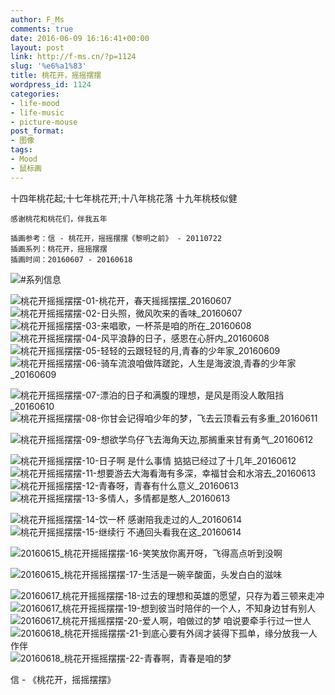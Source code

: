 ```yaml
---
author: F_Ms
comments: true
date: 2016-06-09 16:16:41+00:00
layout: post
link: http://f-ms.cn/?p=1124
slug: '%e6%a1%83'
title: 桃花开，摇摇摆摆
wordpress_id: 1124
categories:
- life-mood
- life-music
- picture-mouse
post_format:
- 图像
tags:
- Mood
- 鼠标画
---
```


十四年桃花起;十七年桃花开;十八年桃花落
    十九年桃枝似健
    
    感谢桃花和桃花们，伴我五年
    
    插画参考：信 - 桃花开，摇摇摆摆《黎明之前》 - 20110722
    插画系列：桃花开，摇摇摆摆
    插画时间：20160607 - 20160618


![#系列信息](/img/post/wp/2016/06/系列信息.png)

![桃花开摇摇摆摆-01-桃花开，春天摇摇摆摆_20160607](/img/post/wp/2016/06/桃花开摇摇摆摆-01-桃花开，春天摇摇摆摆_20160607.png) ![桃花开摇摇摆摆-02-日头照，微风吹来的香味_20160607](/img/post/wp/2016/06/桃花开摇摇摆摆-02-日头照，微风吹来的香味_20160607.png) ![桃花开摇摇摆摆-03-来唱歌，一杯茶是咱的所在_20160608](/img/post/wp/2016/06/桃花开摇摇摆摆-03-来唱歌，一杯茶是咱的所在_20160608.png) ![桃花开摇摇摆摆-04-风平浪静的日子，感恩在心肝内_20160608](/img/post/wp/2016/06/桃花开摇摇摆摆-04-风平浪静的日子，感恩在心肝内_20160608.png) ![桃花开摇摇摆摆-05-轻轻的云跟轻轻的月,青春的少年家_20160609](/img/post/wp/2016/06/桃花开摇摇摆摆-05-轻轻的云跟轻轻的月青春的少年家_20160609.png)![桃花开摇摇摆摆-06-骑车流浪咱做阵蹉跎，人生是海波浪,青春的少年家_20160609](/img/post/wp/2016/06/桃花开摇摇摆摆-06-骑车流浪咱做阵蹉跎，人生是海波浪青春的少年家_20160609.png)

![桃花开摇摇摆摆-07-漂泊的日子和满腹的理想，是风是雨没人敢阻挡_20160610](/img/post/wp/2016/06/桃花开摇摇摆摆-07-漂泊的日子和满腹的理想，是风是雨没人敢阻挡_20160610.png) ![桃花开摇摇摆摆-08-你甘会记得咱少年的梦，飞去云顶看云有多重_20160611](/img/post/wp/2016/06/桃花开摇摇摆摆-08-你甘会记得咱少年的梦，飞去云顶看云有多重_20160611-.png)

![桃花开摇摇摆摆-09-想欲学鸟仔飞去海角天边,那搁重来甘有勇气_20160612](/img/post/wp/2016/06/桃花开摇摇摆摆-09-想欲学鸟仔飞去海角天边那搁重来甘有勇气_20160612.png)

![桃花开摇摇摆摆-10-日子啊 是什么事情 掂掂已经过了十几年_20160612](/img/post/wp/2016/06/桃花开摇摇摆摆-10-日子啊-是什么事情-掂掂已经过了十几年_20160612.png)![桃花开摇摇摆摆-11-想要游去大海看海有多深，幸福甘会和水溶去_20160613](/img/post/wp/2016/06/桃花开摇摇摆摆-11-想要游去大海看海有多深，幸福甘会和水溶去_20160613.png)![桃花开摇摇摆摆-12-青春呀，青春有什么意义_20160613](/img/post/wp/2016/06/桃花开摇摇摆摆-12-青春呀，青春有什么意义_20160613.png) ![桃花开摇摇摆摆-13-多情人，多情都是憨人_20160613](/img/post/wp/2016/06/桃花开摇摇摆摆-13-多情人，多情都是憨人_20160613.png)

![桃花开摇摇摆摆-14-饮一杯 感谢陪我走过的人_20160614](/img/post/wp/2016/06/桃花开摇摇摆摆-14-饮一杯-感谢陪我走过的人_20160614.png) ![桃花开摇摇摆摆-15-继续行 不通回头看我在这_20160614](/img/post/wp/2016/06/桃花开摇摇摆摆-15-继续行-不通回头看我在这_20160614.png)

![20160615_桃花开摇摇摆摆-16-笑笑放你离开呀，飞得高点听到没啊](/img/post/wp/2016/06/20160615_桃花开摇摇摆摆-16-笑笑放你离开呀，飞得高点听到没啊.png)

![20160615_桃花开摇摇摆摆-17-生活是一碗辛酸面，头发白白的滋味](/img/post/wp/2016/06/20160615_桃花开摇摇摆摆-17-生活是一碗辛酸面，头发白白的滋味.png)

![20160617_桃花开摇摇摆摆-18-过去的理想和英雄的愿望，只存为着三顿来走冲](/img/post/wp/2016/06/20160617_桃花开摇摇摆摆-18-过去的理想和英雄的愿望，只存为着三顿来走冲.png) ![20160617_桃花开摇摇摆摆-19-想到彼当时陪伴的一个人，不知身边甘有别人](/img/post/wp/2016/06/20160617_桃花开摇摇摆摆-19-想到彼当时陪伴的一个人，不知身边甘有别人.png) ![20160617_桃花开摇摇摆摆-20-爱人啊，咱做过的梦 咱说要牵手行过一世人](/img/post/wp/2016/06/20160617_桃花开摇摇摆摆-20-爱人啊，咱做过的梦-咱说要牵手行过一世人.png) ![20160618_桃花开摇摇摆摆-21-到底心要有外阔才装得下孤单，缘分放我一人作伴](/img/post/wp/2016/06/20160618_桃花开摇摇摆摆-21-到底心要有外阔才装得下孤单，缘分放我一人作伴.png) ![20160618_桃花开摇摇摆摆-22-青春啊，青春是咱的梦](/img/post/wp/2016/06/20160618_桃花开摇摇摆摆-22-青春啊，青春是咱的梦.png)


信 - 《桃花开，摇摇摆摆》
